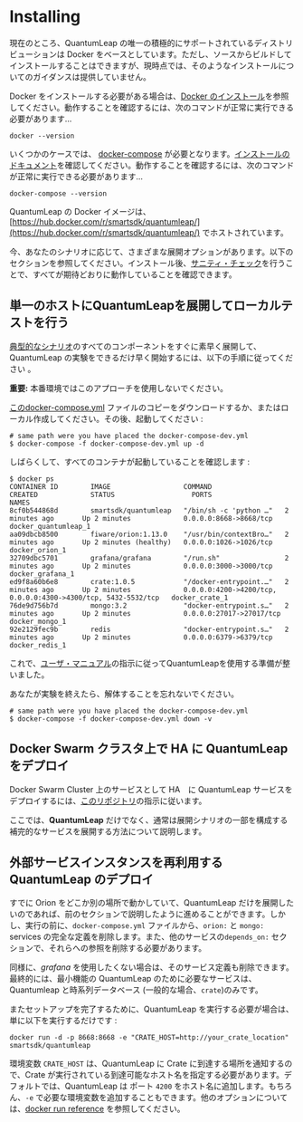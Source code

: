 # Installing

現在のところ、QuantumLeap の唯一の積極的にサポートされているディストリビューションは Docker をベースとしています。ただし、ソースからビルドしてインストールすることはできますが、現時点では、そのようなインストールについてのガイダンスは提供していません。

Docker をインストールする必要がある場合は、[Docker のインストール](https://docs.docker.com/engine/installation/)を参照してください。動作することを確認するには、次のコマンドが正常に実行できる必要があります...

```
docker --version
```

いくつかのケースでは、 [docker-compose](https://docs.docker.com/compose/) が必要となります。[インストールのドキュメント](https://docs.docker.com/compose/install/)を確認してください。動作することを確認するには、次のコマンドが正常に実行できる必要があります...

```
docker-compose --version
```

QuantumLeap の Docker イメージは、[https://hub.docker.com/r/smartsdk/quantumleap/](https://hub.docker.com/r/smartsdk/quantumleap/) でホストされています。

今、あなたのシナリオに応じて、さまざまな展開オプションがあります。以下のセクションを参照してください。インストール後、[サニティ・チェック](check.md)を行うことで、すべてが期待どおりに動作していることを確認できます。

## 単一のホストにQuantumLeapを展開してローカルテストを行う

[典型的なシナリオ](../index.md)のすべてのコンポーネントをすぐに素早く展開して、QuantumLeap の実験をできるだけ早く開始するには、以下の手順に従ってください 。

**重要:** 本番環境ではこのアプローチを使用しないでください。

[このdocker-compose.yml](https://raw.githubusercontent.com/smartsdk/ngsi-timeseries-api/master/docker/docker-compose-dev.yml) ファイルのコピーをダウンロードするか、またはローカル作成してください。その後、起動してください :

```
# same path were you have placed the docker-compose-dev.yml
$ docker-compose -f docker-compose-dev.yml up -d
```

しばらくして、すべてのコンテナが起動していることを確認します :

```
$ docker ps
CONTAINER ID        IMAGE                  COMMAND                  CREATED             STATUS                   PORTS                                                           NAMES
8cf0b544868d        smartsdk/quantumleap   "/bin/sh -c 'python …"   2 minutes ago       Up 2 minutes             0.0.0.0:8668->8668/tcp                                          docker_quantumleap_1
aa09dbcb8500        fiware/orion:1.13.0    "/usr/bin/contextBro…"   2 minutes ago       Up 2 minutes (healthy)   0.0.0.0:1026->1026/tcp                                          docker_orion_1
32709dbc5701        grafana/grafana        "/run.sh"                2 minutes ago       Up 2 minutes             0.0.0.0:3000->3000/tcp                                          docker_grafana_1
ed9f8a60b6e8        crate:1.0.5            "/docker-entrypoint.…"   2 minutes ago       Up 2 minutes             0.0.0.0:4200->4200/tcp, 0.0.0.0:4300->4300/tcp, 5432-5532/tcp   docker_crate_1
76de9d756b7d        mongo:3.2              "docker-entrypoint.s…"   2 minutes ago       Up 2 minutes             0.0.0.0:27017->27017/tcp                                        docker_mongo_1
92e2129fec9b        redis                  "docker-entrypoint.s…"   2 minutes ago       Up 2 minutes             0.0.0.0:6379->6379/tcp                                          docker_redis_1
```

これで、[ユーザ・マニュアル](../user/index.md)の指示に従ってQuantumLeapを使用する準備が整いました。

あなたが実験を終えたら、解体することを忘れないでください。


```
# same path were you have placed the docker-compose-dev.yml
$ docker-compose -f docker-compose-dev.yml down -v
```

## Docker Swarm クラスタ上で HA に QuantumLeap をデプロイ

Docker Swarm Cluster 上のサービスとして HA　に QuantumLeap サービスをデプロイするには、[このリポジトリ](https://smartsdk-recipes.readthedocs.io/en/latest/data-management/quantumleap/readme/)の指示に従います。

ここでは、**QuantumLeap** だけでなく、通常は展開シナリオの一部を構成する補完的なサービスを展開する方法について説明します。

## 外部サービスインスタンスを再利用する QuantumLeap のデプロイ

すでに Orion をどこか別の場所で動かしていて、QuantumLeap だけを展開したいのであれば、前のセクションで説明したように進めることができます。しかし、実行の前に、`docker-compose.yml` ファイルから、`orion:` と `mongo:` services の完全な定義を削除します。また、他のサービスの`depends_on:` セクションで、それらへの参照を削除する必要があります。

同様に、*grafana* を使用したくない場合は、そのサービス定義も削除できます。最終的には、最小機能の QuantumLeap のために必要なサービスは、Quantumleap と時系列データベース (一般的な場合、`crate`)のみです。

またセットアップを完了するために、QuantumLeap を実行する必要が場合は、単に以下を実行するだけです :

```
docker run -d -p 8668:8668 -e "CRATE_HOST=http://your_crate_location" smartsdk/quantumleap
```

環境変数 `CRATE_HOST` は、QuantumLeap に Crate に到達する場所を通知するので、Crate が実行されている到達可能なホスト名を指定する必要があります。デフォルトでは、QuantumLeap は ポート `4200` をホスト名に追加します。もちろん、`-e` で必要な環境変数を追加することもできます。他のオプションについては、[docker run reference](https://docs.docker.com/engine/reference/run/) を参照してください。
